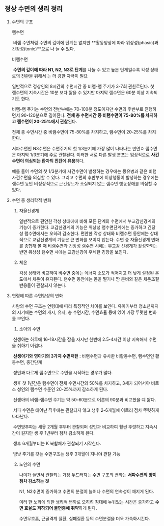 ## 정상 수면의 생리 정리

1. 수면의 구조

   램수면

   ​	비램 수면처럼 수면의 깊이에 단계는 없지만 **활동양상에 따라 위상성(phasic)과 긴장성(tonic)**으로 나	눌 수 있다.

   

   비램수면

   ​	**수면의 깊이에 따라 N1, N2, N3로 단계**를 나눌 수 있고 높은 단계일수록 각성 상태로의 전환을 위해서	는 더 강한 자극이 필요

   일반적으로 정상인의 8시간의 수면시간 중 비램-램 주기가 3-7회 관찬로딘다. 첫 램수면의 지속시간은 10분 보다 짧을 수 있지만 마지막 램수면은 60분 이상 지속되기도 한다.

   비램-램 주기는 수면의 전반부에는 70-100분 정도이지만 수면의 후반부로 진행하면서 90-120분으로 길어진다. **전체 총 수면시간 중 비램수면이 75-80%를 차지하고 램수면이 20-25%에서 관찰**된다. 

   전체 총 수면시간 중 비램수면이 75-80%를 차지하고, 램수면이 20-25%를 차지한다.

   서파수면인 N3수면은 수면주기의 첫 1/3분기에 가장 많이 나타나는 반면ㅇ 램수면은 마지막 1/3분기에 주로 관찰된다. 이러한 서로 다른 발생 분포는 임상적으로 **사건수면이 의심되는 환자의 진단에 유용**하다.

   예를 들어 수면의 첫 1/3분기에 사건수면이 발생하는 경우에는 몽유병과 같은 비램 사건수면을 의심할 수 있다. 그리고 수면의 후반부에 이상행동이 발생하는 경우에는 램수면 동안 비정상적으로 근긴장도가 소실되지 않는 램수면 행동장애를 의심할 수있다.

   

2. 수면 중 생리학적 변화

   1. 자율신경계 

      일반적으로 편안한 각성 상태에에 비해 모든 단계의 수면에서 부교감신경계의 기능이 증가한다. 교감신경계의 기능은 위상성 램수면단계에는 증가하고 긴장성 램수면에서는 오히려 감소한다. 편안한 각성 상태와 비램수면 동안에는 상대적으로 교감신경계의 기능은 큰 변화를 보이지 않는다. 수면 중 자율신경계 변화를 종합해 볼 때 비램수면과 긴장성 램수면 시에는 부교감 신경계가 활성화되는 반면 위상성 램수면 시에는 교감신경이 우세한 경향을 보인다.

   2. 체온

      각성 상태와 비교하여 비수면 중에는 에너지 소모가 적어지고 더 낮게 설정된 온도에서 체온이 유지된다. 램수면 동안에는 몸을 떨거나 땀 분비와 같은 체온조절 반응들이 관찰되지 않는다.

5. 연령에 따른 수면양상의 변화

   사람의 수면 구조는 연령대에 따라 특징적인 차이를 보인다. 유아기부터 청소년까지의 시기에는 수면의 개시, 유지, 총 수면시간, 수면효율 등에 있어 가장 뚜렷한 변화를 보인다.

   1. 소아의 수면

   ​	신생아는 하루에 16-18시간을 잠을 자지만 한번에 2.5-4시간 이상 지속해서 수면을 취하기 어렵다.

   ​	**신생아기와 영아기의 3가지 수면패턴** : 비램수면과 유사한 비활동수면, 램수면인 활동수면, 중간단계

   ​	성인과 다르게 램수면으로 수면을 시작하는 경우가 많다.

   ​	생후 첫 1년간은 램수면이 전체 수면시간의 50%를 차지하고, 3세가 되어서야 비로소 성인의 램수면	수준인 20-25%까지 감소하게 된다.

   ​	신생아의 비램-램수면 주기는 약 50-60분으로 어른의 90분과 비교했을 떄 짧다. 

   ​	서파 수면은 태어난 직후에는 관찰되지 않고 생후  2-6개월에 이르러 점차 뚜렷하게 나타난다.

   ​	수면방추파는 새웋 2개월 후부터 관찰되며 성인과 비교하여 훨씬 뚜렷하고 지속시간이 길지만 생 후	1년부터 점차 감소하게 된다.

   ​	생후 6개월부터는 K 복합체가 관찰되기 시작한다.

   ​	밤낮 주기를 갖는 수면구조는 생후 3개월이 지나야 관찰 가능

   2. 노인의 수면

      나이가 들면서 관찰되는 가장 두드러지는 수면 구조의 변화는 **서파수면의 양이 점차 감소하는 것**
      
      N1, N2수면이 증가하고 수면의 분절이 늘어나 수면의 연속성이 깨지게 된다.
      
      이러 한 노화에 의한 생리적 변화로 오히려 침대에 누워있는 시간은 증가하고 **수면 효율도 저하되어 불면증에 취약**하게 된다.
      
      수면무호흡, 근골격계 질환, 심폐질환 등의 수면분절을 더욱 가속화시킨다.